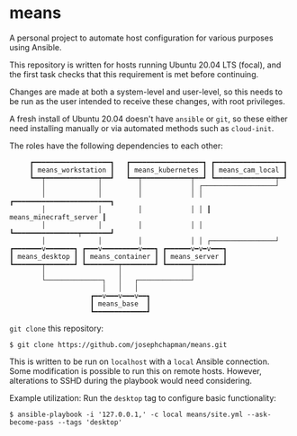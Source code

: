 # means

A personal project to automate host configuration for various purposes using Ansible.

This repository is written for hosts running Ubuntu 20.04 LTS (focal), and the first task checks that this requirement is met before continuing.

Changes are made at both a system-level and user-level, so this needs to be run as the user intended to receive these changes, with root privileges.

A fresh install of Ubuntu 20.04 doesn't have `ansible` or `git`, so these either need installing manually or via automated methods such as `cloud-init`.

The roles have the following dependencies to each other:
```
     ┏━━━━━━━━━━━━━━━━━━━┓   ┏━━━━━━━━━━━━━━━━━━┓ ┏━━━━━━━━━━━━━━━━━┓
     ┃ means_workstation ┃   ┃ means_kubernetes ┃ ┃ means_cam_local ┃
     ┗━━┯━━━━━━━━━━━━━┯━━┛   ┗━━┯━━━━━━━━━━━━┯━━┛ ┗━━━━━━━━━━━━━━━┯━┛
        │             │         │            │ ┌──────────────────┘
        │             │         │            │ │ ┏━━━━━━━━━━━━━━━━━━━━━━━━┓
        │             │         │            │ │ ┃ means_minecraft_server ┃
        │             │         │            │ │ ┗━━━━━━━━━━━━━━━━┯━━━━━━━┛
        │             │         │            │ │ ┌────────────────┘
┏━━━━━━━v━━━━━━━┓ ┏━━━v━━━━━━━━━v━━━┓ ┏━━━━━━v━v━v━━━┓
┃ means_desktop ┃ ┃ means_container ┃ ┃ means_server ┃
┗━━━━━━━┯━━━━━━━┛ ┗━━━━━━━━┯━━━━━━━━┛ ┗━━━━━━┯━━━━━━━┛
        │                  │                 │
        └──────────────┐   │   ┌─────────────┘
                       │   │   │
                    ┏━━v━━━v━━━v━━┓
                    ┃ means_base  ┃
                    ┗━━━━━━━━━━━━━┛
```

`git clone` this repository:
```
$ git clone https://github.com/josephchapman/means.git
```

This is written to be run on `localhost` with a `local` Ansible connection.  Some modification is possible to run this on remote hosts.  However, alterations to SSHD during the playbook would need considering.

Example utilization: Run the `desktop` tag to configure basic functionality:
```
$ ansible-playbook -i '127.0.0.1,' -c local means/site.yml --ask-become-pass --tags 'desktop'
```
